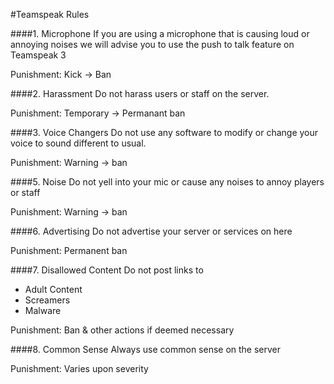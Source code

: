 #Teamspeak Rules


####1. Microphone
If you are using a microphone that is causing loud or annoying noises we will advise you to use the push to talk feature on Teamspeak 3

Punishment: Kick -> Ban

####2. Harassment
Do not harass users or staff on the server.

Punishment: Temporary -> Permanant ban

####3. Voice Changers
Do not use any software to modify or change your voice to sound different to usual.

Punishment: Warning -> ban

####5. Noise
Do not yell into your mic or cause any noises to annoy players or staff

Punishment: Warning -> ban

####6. Advertising
Do not advertise your server or services on here

Punishment: Permanent ban

####7. Disallowed Content
Do not post links to
* Adult Content
* Screamers
* Malware

Punishment: Ban & other actions if deemed necessary

####8. Common Sense
Always use common sense on the server

Punishment: Varies upon severity

